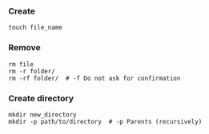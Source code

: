 ---
---

### Create
```shell
touch file_name
```

### Remove
```shell
rm file
rm -r folder/
rm -rf folder/  # -f Do not ask for confirmation
```

### Create directory
```shell
mkdir new_directory
mkdir -p path/to/directory  # -p Parents (recursively)
```
